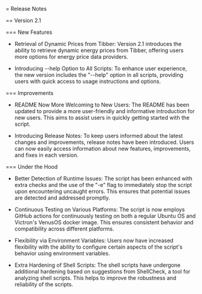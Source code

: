 = Release Notes

== Version 2.1

=== New Features

 * Retrieval of Dynamic Prices from Tibber: Version 2.1 introduces the ability to retrieve dynamic energy prices from Tibber, offering users more options for energy price data providers.

 * Introducing --help Option to All Scripts: To enhance user experience, the new version includes the "--help" option in all scripts, providing users with quick access to usage instructions and options.

=== Improvements

 * README Now More Welcoming to New Users: The README has been updated to provide a more user-friendly and informative introduction for new users. This aims to assist users in quickly getting started with the script.

 * Introducing Release Notes: To keep users informed about the latest changes and improvements, release notes have been introduced. Users can now easily access information about new features, improvements, and fixes in each version.

=== Under the Hood

 * Better Detection of Runtime Issues: The script has been enhanced with extra checks and the use of the "-e" flag to immediately stop the script upon encountering uncaught errors. This ensures that potential issues are detected and addressed promptly.

 * Continuous Testing on Various Platforms: The script is now employs GitHub actions for continuously testing on both a regular Ubuntu OS and Victron's VenusOS docker image. This ensures consistent behavior and compatibility across different platforms.

 * Flexibility via Environment Variables: Users now have increased flexibility with the ability to configure certain aspects of the script's behavior using environment variables.

 * Extra Hardening of Shell Scripts: The shell scripts have undergone additional hardening based on suggestions from ShellCheck, a tool for analyzing shell scripts. This helps to improve the robustness and reliability of the scripts.
